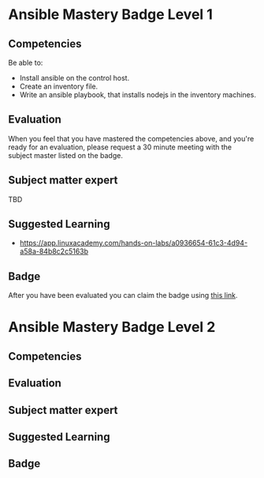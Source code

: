 # Ansible Mastery Badge Level 1

## Competencies
Be able to:
 - Install ansible on the control host.
 - Create an inventory file.
 - Write an ansible playbook, that installs nodejs in the inventory machines.
## Evaluation
When you feel that you have mastered the competencies above, and you're ready for an evaluation, please request a 30 minute meeting with the subject master listed on the badge.

## Subject matter expert
TBD

## Suggested Learning
- https://app.linuxacademy.com/hands-on-labs/a0936654-61c3-4d94-a58a-84b8c2c5163b

## Badge
 After you have been evaluated you can claim the badge using [this link](https://badgr.com/issuers/5d99f5d946e0fb002174dd54/badges/5e5d91780f3de271440ccf71/overview).

# Ansible Mastery Badge Level 2

## Competencies

## Evaluation

## Subject matter expert

## Suggested Learning

## Badge
